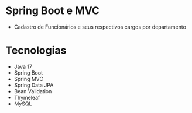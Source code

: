 # Spring Boot e MVC

* Cadastro de Funcionários e seus respectivos cargos por departamento

# Tecnologias
* Java 17
* Spring Boot
* Spring MVC
* Spring Data JPA
* Bean Validation
* Thymeleaf
* MySQL
